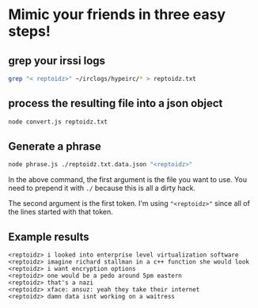 # Mimic your friends in three easy steps!

## grep your irssi logs

```Bash
grep "< reptoidz>" ~/irclogs/hypeirc/* > reptoidz.txt
```

## process the resulting file into a json object

```Bash
node convert.js reptoidz.txt
```

## Generate a phrase

```Bash
node phrase.js ./reptoidz.txt.data.json "<reptoidz>"
```

In the above command, the first argument is the file you want to use. You need to prepend it with `./` because this is all a dirty hack.

The second argument is the first token. I'm using `"<reptoidz>"` since all of the lines started with that token.

## Example results

```
<reptoidz> i looked into enterprise level virtualization software
<reptoidz> imagine richard stallman in a c++ function she would look
<reptoidz> i want encryption options
<reptoidz> one would be a pedo around 5pm eastern
<reptoidz> that's a nazi
<reptoidz> xface: ansuz: yeah they take their internet
<reptoidz> damn data isnt working on a waitress
```
